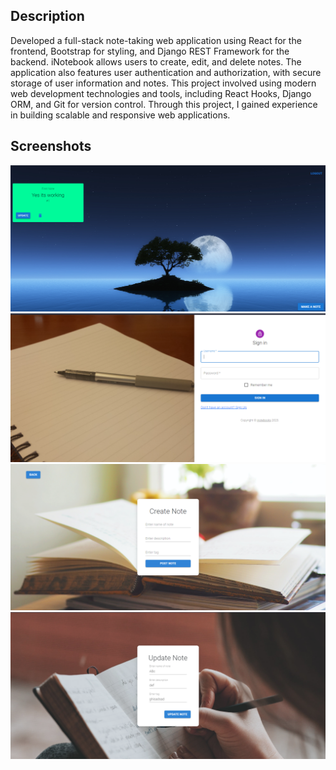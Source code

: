 ## Description
Developed a full-stack note-taking web application using React for the frontend, Bootstrap for styling, and Django REST Framework for the backend. iNotebook allows users to create, edit, and delete notes. The application also features user authentication and authorization, with secure storage of user information and notes. This project involved using modern web development technologies and tools, including React Hooks, Django ORM, and Git for version control. Through this project, I gained experience in building scalable and responsive web applications.

## Screenshots
![image](./ss/s1.png)
![image](./ss/s2.png)
![image](./ss/s3.png)
![image](./ss/s4.png)